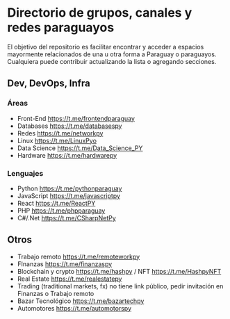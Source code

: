 # Directorio de grupos, canales y redes paraguayos

El objetivo del repositorio es facilitar encontrar y acceder a espacios mayormente relacionados de una u otra forma a Paraguay o paraguayos.
Cualquiera puede contribuir actualizando la lista o agregando secciones.

## Dev, DevOps, Infra

### Áreas
* Front-End https://t.me/frontendparaguay
* Databases https://t.me/databasespy
* Redes https://t.me/networkpy
* Linux https://t.me/LinuxPyo
* Data Science https://t.me/Data_Science_PY
* Hardware https://t.me/hardwarepy

### Lenguajes
* Python https://t.me/pythonparaguay
* JavaScript https://t.me/javascriptpy
* React https://t.me/ReactPY
* PHP https://t.me/phpparaguay
* C#/.Net https://t.me/CSharpNetPy


## Otros
* Trabajo remoto https://t.me/remoteworkpy
* FInanzas https://t.me/finanzaspy
* Blockchain y crypto https://t.me/hashpy / NFT https://t.me/HashpyNFT
* Real Estate https://t.me/realestatepy
* Trading (traditional markets, fx) no tiene link público, pedir invitación en Finanzas o Trabajo remoto
* Bazar Tecnológico https://t.me/bazartechpy
* Automotores https://t.me/automotorspy
